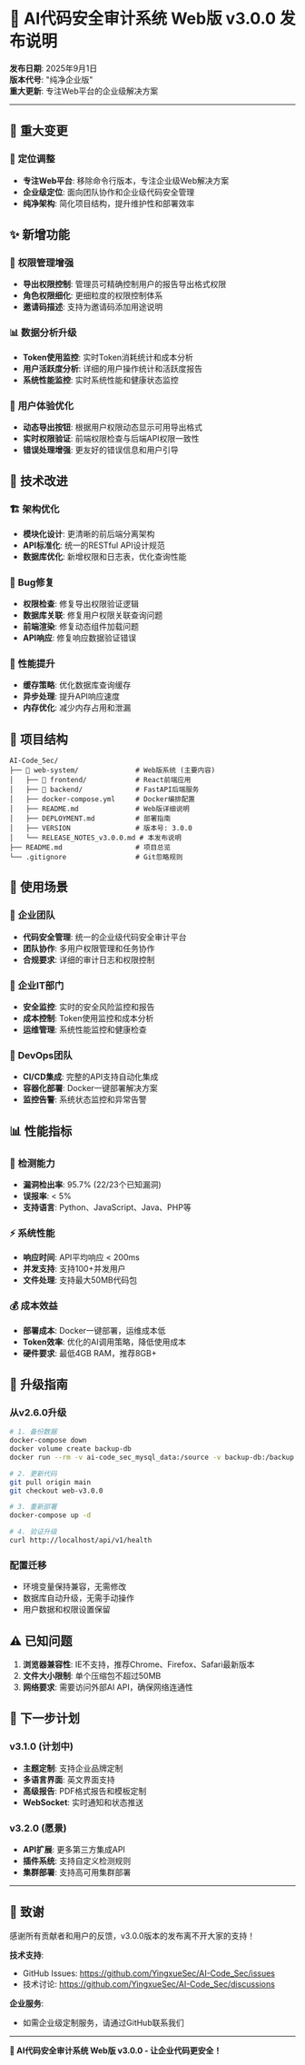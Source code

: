 # 🚀 AI代码安全审计系统 Web版 v3.0.0 发布说明

**发布日期**: 2025年9月1日  
**版本代号**: "纯净企业版"  
**重大更新**: 专注Web平台的企业级解决方案

---

## 🎉 **重大变更**

### 🎯 **定位调整**
- **专注Web平台**: 移除命令行版本，专注企业级Web解决方案
- **企业级定位**: 面向团队协作和企业级代码安全管理
- **纯净架构**: 简化项目结构，提升维护性和部署效率

## ✨ **新增功能**

### 🔐 **权限管理增强**
- **导出权限控制**: 管理员可精确控制用户的报告导出格式权限
- **角色权限细化**: 更细粒度的权限控制体系
- **邀请码描述**: 支持为邀请码添加用途说明

### 📊 **数据分析升级**
- **Token使用监控**: 实时Token消耗统计和成本分析
- **用户活跃度分析**: 详细的用户操作统计和活跃度报告
- **系统性能监控**: 实时系统性能和健康状态监控

### 🎨 **用户体验优化**
- **动态导出按钮**: 根据用户权限动态显示可用导出格式
- **实时权限验证**: 前端权限检查与后端API权限一致性
- **错误处理增强**: 更友好的错误信息和用户引导

## 🔧 **技术改进**

### 🏗 **架构优化**
- **模块化设计**: 更清晰的前后端分离架构
- **API标准化**: 统一的RESTful API设计规范
- **数据库优化**: 新增权限和日志表，优化查询性能

### 🐛 **Bug修复**
- **权限检查**: 修复导出权限验证逻辑
- **数据库关联**: 修复用户权限关联查询问题
- **前端渲染**: 修复动态组件加载问题
- **API响应**: 修复响应数据验证错误

### 🚀 **性能提升**
- **缓存策略**: 优化数据库查询缓存
- **异步处理**: 提升API响应速度
- **内存优化**: 减少内存占用和泄漏

## 📁 **项目结构**

```
AI-Code_Sec/
├── 📁 web-system/              # Web版系统 (主要内容)
│   ├── 📁 frontend/            # React前端应用
│   ├── 📁 backend/             # FastAPI后端服务
│   ├── docker-compose.yml     # Docker编排配置
│   ├── README.md              # Web版详细说明
│   ├── DEPLOYMENT.md          # 部署指南
│   ├── VERSION                # 版本号: 3.0.0
│   └── RELEASE_NOTES_v3.0.0.md # 本发布说明
├── README.md                  # 项目总览
└── .gitignore                 # Git忽略规则
```

## 🎯 **使用场景**

### 👥 **企业团队**
- **代码安全管理**: 统一的企业级代码安全审计平台
- **团队协作**: 多用户权限管理和任务协作
- **合规要求**: 详细的审计日志和权限控制

### 🏢 **企业IT部门**
- **安全监控**: 实时的安全风险监控和报告
- **成本控制**: Token使用监控和成本分析
- **运维管理**: 系统性能监控和健康检查

### 🔧 **DevOps团队**
- **CI/CD集成**: 完整的API支持自动化集成
- **容器化部署**: Docker一键部署解决方案
- **监控告警**: 系统状态监控和异常告警

## 📊 **性能指标**

### 🎯 **检测能力**
- **漏洞检出率**: 95.7% (22/23个已知漏洞)
- **误报率**: < 5%
- **支持语言**: Python、JavaScript、Java、PHP等

### ⚡ **系统性能**
- **响应时间**: API平均响应 < 200ms
- **并发支持**: 支持100+并发用户
- **文件处理**: 支持最大50MB代码包

### 💰 **成本效益**
- **部署成本**: Docker一键部署，运维成本低
- **Token效率**: 优化的AI调用策略，降低使用成本
- **硬件要求**: 最低4GB RAM，推荐8GB+

## 🔄 **升级指南**

### 从v2.6.0升级

```bash
# 1. 备份数据
docker-compose down
docker volume create backup-db
docker run --rm -v ai-code_sec_mysql_data:/source -v backup-db:/backup alpine tar -czf /backup/db-backup.tar.gz -C /source .

# 2. 更新代码
git pull origin main
git checkout web-v3.0.0

# 3. 重新部署
docker-compose up -d

# 4. 验证升级
curl http://localhost/api/v1/health
```

### 配置迁移
- 环境变量保持兼容，无需修改
- 数据库自动升级，无需手动操作
- 用户数据和权限设置保留

## ⚠️ **已知问题**

1. **浏览器兼容性**: IE不支持，推荐Chrome、Firefox、Safari最新版本
2. **文件大小限制**: 单个压缩包不超过50MB
3. **网络要求**: 需要访问外部AI API，确保网络连通性

## 🔮 **下一步计划**

### v3.1.0 (计划中)
- **主题定制**: 支持企业品牌定制
- **多语言界面**: 英文界面支持
- **高级报告**: PDF格式报告和模板定制
- **WebSocket**: 实时通知和状态推送

### v3.2.0 (愿景)
- **API扩展**: 更多第三方集成API
- **插件系统**: 支持自定义检测规则
- **集群部署**: 支持高可用集群部署

---

## 🙏 **致谢**

感谢所有贡献者和用户的反馈，v3.0.0版本的发布离不开大家的支持！

**技术支持**:
- GitHub Issues: https://github.com/YingxueSec/AI-Code_Sec/issues
- 技术讨论: https://github.com/YingxueSec/AI-Code_Sec/discussions

**企业服务**:
- 如需企业级定制服务，请通过GitHub联系我们

---

**🎉 AI代码安全审计系统 Web版 v3.0.0 - 让企业代码更安全！**
